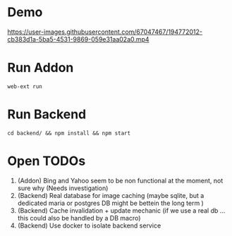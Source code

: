 
# Demo 
https://user-images.githubusercontent.com/67047467/194772012-cb383d1a-5ba5-4531-9869-059e31aa02a0.mp4

# Run Addon

`web-ext run`

# Run Backend 

`cd backend/ && npm install && npm start`

# Open TODOs

1.   (Addon) Bing and Yahoo seem to be non functional at the moment, not sure why (Needs investigation) 
1. (Backend) Real database for image caching (maybe sqlite, but a dedicated maria or postgres DB might be bettein the long term )
1. (Backend) Cache invalidation + update mechanic (if we use a real db ... this could also be handled by a DB macro)
1. (Backend) Use docker to isolate backend service
